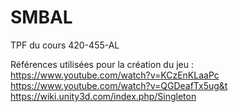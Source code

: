 # SMBAL
TPF du cours 420-455-AL

Références utilisées pour la création du jeu :
https://www.youtube.com/watch?v=KCzEnKLaaPc
https://www.youtube.com/watch?v=QGDeafTx5ug&t
https://wiki.unity3d.com/index.php/Singleton
